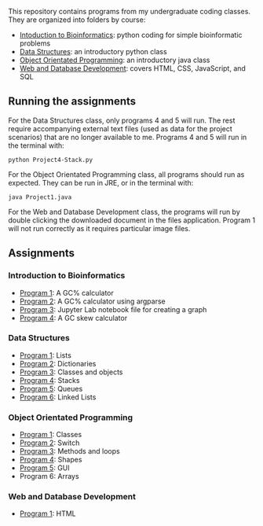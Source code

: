 This repository contains programs from my undergraduate coding classes. They are organized into folders by course:
* [Intoduction to Bioinformatics](IntroToBioinformatics): python coding for simple bioinformatic problems
* [Data Structures](DataStructures): an introductory python class
* [Object Orientated Programming](ObjectOrientatedProgramming): an introductory java class
* [Web and Database Development](WebAndDatabaseDevelopment): covers HTML, CSS, JavaScript, and SQL
## Running the assignments
For the Data Structures class, only programs 4 and 5 will run. The rest require accompanying external text files (used as data for the project scenarios) that are no longer available to me. Programs 4 and 5 will run in the terminal with:
```{shell}
python Project4-Stack.py
```
For the Object Orientated Programming class, all programs should run as expected. They can be run in JRE, or in the terminal with:
```{shell}
java Project1.java
```
For the Web and Database Development class, the programs will run by double clicking the downloaded document in the files application. Program 1 will not run correctly as it requires particular image files.
## Assignments
### Introduction to Bioinformatics
* [Program 1](IntroToBioinformatics/Project1-GCcalculator.py): A GC% calculator
* [Program 2](IntroToBioinformatics/Project2-GCpercent.py): A GC% calculator using argparse
* [Program 3](IntroToBioinformatics/Project3-JupyterPlot.ipynb): Jupyter Lab notebook file for creating a graph
* [Program 4](IntroToBioinformatics/Project4-GCskew.py): A GC skew calculator
### Data Structures
* [Program 1](DataStructures/Project1-Lists.py): Lists
* [Program 2](DataStructures/Project2-Dictionaries.py): Dictionaries
* [Program 3](DataStructures/Project3-Classes.py): Classes and objects
* [Program 4](DataStructures/Project4-Stack.py): Stacks
* [Program 5](DataStructures/Project5-Queue.py): Queues
* [Program 6](DataStructures/Project6-LinkedList.py): Linked Lists
### Object Orientated Programming
* [Program 1](ObjectOrientatedProgramming/Project1.java): Classes
* [Program 2](ObjectOrientatedProgramming/Project2.java): Switch
* [Program 3](ObjectOrientatedProgramming/Project3.java): Methods and loops
* [Program 4](ObjectOrientatedProgramming/Project4): Shapes
* [Program 5](ObjectOrientatedProgramming/Project5): GUI
* Program 6: Arrays
### Web and Database Development
* [Program 1](WebAndDatabaseDevelopment/index.html): HTML
